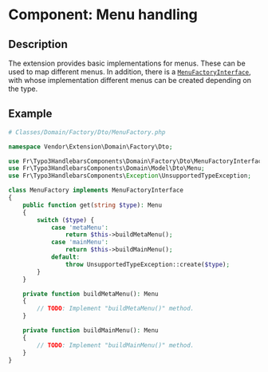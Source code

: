 # Component: Menu handling

## Description

The extension provides basic implementations for menus.
These can be used to map different menus. In addition, there
is a [`MenuFactoryInterface`](../Classes/Domain/Factory/Dto/MenuFactoryInterface.php),
with whose implementation different menus can be created
depending on the type.

## Example

```php
# Classes/Domain/Factory/Dto/MenuFactory.php

namespace Vendor\Extension\Domain\Factory\Dto;

use Fr\Typo3HandlebarsComponents\Domain\Factory\Dto\MenuFactoryInterface;
use Fr\Typo3HandlebarsComponents\Domain\Model\Dto\Menu;
use Fr\Typo3HandlebarsComponents\Exception\UnsupportedTypeException;

class MenuFactory implements MenuFactoryInterface
{
    public function get(string $type): Menu
    {
        switch ($type) {
            case 'metaMenu':
                return $this->buildMetaMenu();
            case 'mainMenu':
                return $this->buildMainMenu();
            default:
                throw UnsupportedTypeException::create($type);
        }
    }

    private function buildMetaMenu(): Menu
    {
        // TODO: Implement "buildMetaMenu()" method.
    }

    private function buildMainMenu(): Menu
    {
        // TODO: Implement "buildMainMenu()" method.
    }
}
```
